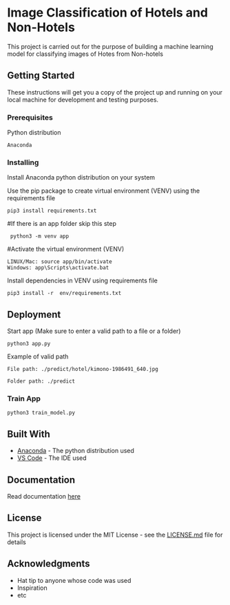 # Image Classification of Hotels and Non-Hotels

This project is carried out for the purpose of building a machine learning model for classifying images of Hotes from Non-hotels

## Getting Started

These instructions will get you a copy of the project up and running on your local machine for development and testing purposes.

### Prerequisites

Python distribution

```
Anaconda

```

### Installing

Install Anaconda python distribution on your system

Use the pip package to create virtual environment (VENV) using the requirements file

```
pip3 install requirements.txt
```

#If there is an app folder skip this step

``` python3 -m venv app```

#Activate the virtual environment (VENV)

```
LINUX/Mac: source app/bin/activate
Windows: app\Scripts\activate.bat
```

Install dependencies in VENV using requirements file

```
pip3 install -r  env/requirements.txt
``` 

## Deployment

Start app (Make sure to enter a valid path to a file or a folder)

```
python3 app.py
```

Example of valid path

```
File path: ./predict/hotel/kimono-1986491_640.jpg

Folder path: ./predict
```

### Train App

```
python3 train_model.py
```

## Built With

* [Anaconda](https://www.anaconda.com/distribution/) - The python distribution used
* [VS Code](https://code.visualstudio.com/) - The IDE used

## Documentation

Read documentation [here](https://docs.google.com/document/d/1rmpzDJTY0VO4IIhxTE0HqCEoa4yUMz3GCE-KlVNshTY/edit?usp=sharing)

## License

This project is licensed under the MIT License - see the [LICENSE.md](LICENSE.md) file for details

## Acknowledgments

* Hat tip to anyone whose code was used
* Inspiration
* etc
